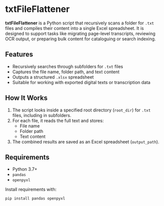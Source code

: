 # txtFileFlattener

**txtFileFlattener** is a Python script that recursively scans a folder for `.txt` files and compiles their content into a single Excel spreadsheet. It is designed to support tasks like migrating page-level transcripts, reviewing OCR output, or preparing bulk content for cataloguing or search indexing.

## Features

- Recursively searches through subfolders for `.txt` files
- Captures the file name, folder path, and text content
- Outputs a structured `.xlsx` spreadsheet
- Suitable for working with exported digital texts or transcription data

## How It Works

1. The script looks inside a specified root directory (`root_dir`) for `.txt` files, including in subfolders.
2. For each file, it reads the full text and stores:
   - File name
   - Folder path
   - Text content
3. The combined results are saved as an Excel spreadsheet (`output_path`).

## Requirements

- Python 3.7+
- `pandas`
- `openpyxl`

Install requirements with:

```bash
pip install pandas openpyxl
